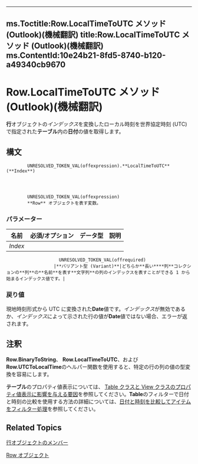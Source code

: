 

---
ms.Toctitle:Row.LocalTimeToUTC メソッド (Outlook)(機械翻訳)
title:Row.LocalTimeToUTC メソッド (Outlook)(機械翻訳)
ms.ContentId:10e24b21-8fd5-8740-b120-a49340cb9670
---
# Row.LocalTimeToUTC メソッド (Outlook)(機械翻訳)




**行**オブジェクトの*インデックス*を変換したローカル時刻を世界協定時刻 (UTC) で指定された**テーブル**内の**日付**の値を取得します。

## 構文

            UNRESOLVED_TOKEN_VAL(offexpression).**LocalTimeToUTC**(**Index**)




            UNRESOLVED_TOKEN_VAL(offexpression)
            **Row** オブジェクトを表す変数。

### パラメーター

|**名前**|**必須/オプション**|**データ型**|**説明**|
|---|---|---|---|
|*Index*|
                        UNRESOLVED_TOKEN_VAL(offrequired)
                      |**バリアント型 (Variant)**|どちらか**長い****列**コレクションの**列**の**名前**を表す**文字列**の列のインデックスを表すことができる 1 から始まるインデックス値です。|



### 戻り値
現地時刻形式から UTC に変換された**Date**値です。*インデックス*が無効であるか、*インデックス*によって示された行の値が**Date**値ではない場合、エラーが返されます。





## 注釈
**Row.BinaryToString**、 **Row.LocalTimeToUTC**、および**Row.UTCToLocalTime**のヘルパー関数を使用すると、特定の行の列の値の型変換を容易にします。



**テーブル**のプロパティ値表示については、 [Table クラスと View クラスのプロパティ値表示に影響を与える要因](13cf9945-a9e0-bb32-a2cb-74366a365ae1)を参照してください。**Table**のフィルターで日付と時刻の比較を使用する方法の詳細については、[日付と時刻を比較してアイテムをフィルター処理](668e0993-c3d2-835f-0645-ba79bcffe67f.md)を参照してください。



## Related Topics

[行オブジェクトのメンバー](49998d93-3940-6e08-624f-f8c5dcba2ea5.md)

[Row オブジェクト](06db3fa4-1649-48bf-3b86-ffdf99a47305.md)




